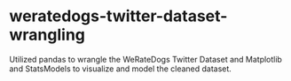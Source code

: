 # weratedogs-twitter-dataset-wrangling
Utilized pandas to wrangle the WeRateDogs Twitter Dataset and Matplotlib and StatsModels to visualize and model the cleaned dataset.
